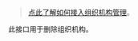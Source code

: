 > [点此了解如何接入组织机构管理](https://docs.authing.cn/authing/authorization/intergrate-organization-structure)。

此接口用于删除组织机构。
